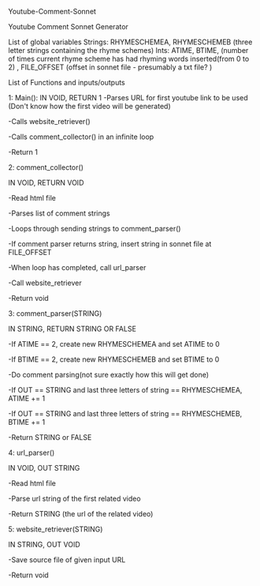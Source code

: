 Youtube-Comment-Sonnet


Youtube Comment Sonnet Generator


List of global variables
Strings: RHYMESCHEMEA, RHYMESCHEMEB (three letter strings containing the rhyme schemes) 
Ints: ATIME, BTIME, (number of times current rhyme scheme has had rhyming words inserted(from 0 to 2)
, FILE_OFFSET (offset in sonnet file - presumably a txt file? )

List of Functions and inputs/outputs


1: Main(): 
IN VOID, RETURN 1
-Parses URL for first youtube link to be used
(Don't know how the first video will be generated)

-Calls website_retriever()

-Calls comment_collector() in an infinite loop

-Return 1


2: comment_collector()

IN VOID, RETURN VOID

-Read html file

-Parses list of comment strings

-Loops through sending strings to comment_parser()

-If comment parser returns string, insert string in sonnet file at FILE_OFFSET

-When loop has completed, call url_parser

-Call website_retriever

-Return void


3: comment_parser(STRING)

IN STRING, RETURN STRING OR FALSE

-If ATIME == 2, create new RHYMESCHEMEA and set ATIME to 0 

-If BTIME == 2, create new RHYMESCHEMEB and set BTIME to 0

-Do comment parsing(not sure exactly how this will get done)

-If OUT == STRING and last three letters of string == RHYMESCHEMEA, ATIME += 1

-If OUT == STRING and last three letters of string == RHYMESCHEMEB, BTIME += 1

-Return STRING or FALSE


4: url_parser()

IN VOID, OUT STRING

-Read html file

-Parse url string of the first related video

-Return STRING (the url of the related video)


5: website_retriever(STRING)

IN STRING, OUT VOID

-Save source file of given input URL

-Return void 
